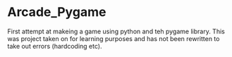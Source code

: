 # Arcade_Pygame
First attempt at makeing a game using python and teh pygame library.
This was project taken on for learning purposes and has not been rewritten to take out errors (hardcoding etc). 
